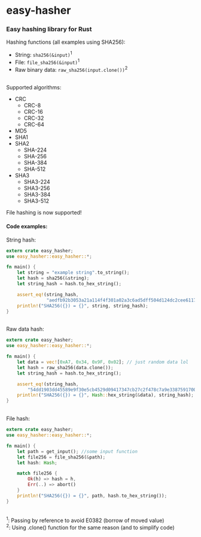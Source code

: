 # easy-hasher

### Easy hashing library for Rust

Hashing functions (all examples using SHA256):
- String: ```sha256(&input)```<sup>1</sup>
- File: ```file_sha256(&input)```<sup>1</sup>
- Raw binary data: ```raw_sha256(input.clone())```<sup>2</sup>

<br/>
Supported algorithms: 

* CRC
  - CRC-8
  - CRC-16
  - CRC-32
  - CRC-64
* MD5
* SHA1
* SHA2
  - SHA-224
  - SHA-256
  - SHA-384
  - SHA-512
* SHA3 
  - SHA3-224
  - SHA3-256
  - SHA3-384
  - SHA3-512

File hashing is now supported! 

#### Code examples:
String hash:

```rust 
extern crate easy_hasher;
use easy_hasher::easy_hasher::*;

fn main() {
    let string = "example string".to_string();
    let hash = sha256(&string);
    let string_hash = hash.to_hex_string();

    assert_eq!(string_hash,
               "aedfb92b3053a21a114f4f301a02a3c6ad5dff504d124dc2cee6117623eec706");
    println!("SHA256({}) = {}", string, string_hash);
}
```
\
Raw data hash:

```rust 
extern crate easy_hasher;
use easy_hasher::easy_hasher::*;

fn main() {
    let data = vec![0xA7, 0x34, 0x9F, 0x02]; // just random data lol
    let hash = raw_sha256(data.clone());
    let string_hash = hash.to_hex_string();

    assert_eq!(string_hash,
        "54dd1903dd45589e9f30e5cb4529d09417347cb27c2f478c7a9e33875917000c");
    println!("SHA256({}) = {}", Hash::hex_string(&data), string_hash);
}
```
\
File hash:

```rust
extern crate easy_hasher;
use easy_hasher::easy_hasher::*;

fn main() {
    let path = get_input(); //some input function
    let file256 = file_sha256(&path);
    let hash: Hash;

    match file256 {
        Ok(h) => hash = h,
        Err(..) => abort()
    }
    println!("SHA256({}) = {}", path, hash.to_hex_string());
}
```

<br/>
<sup>1</sup>: Passing by reference to avoid E0382 (borrow of moved value) <br/>
<sup>2</sup>: Using .clone() function for the same reason (and to simplify code)